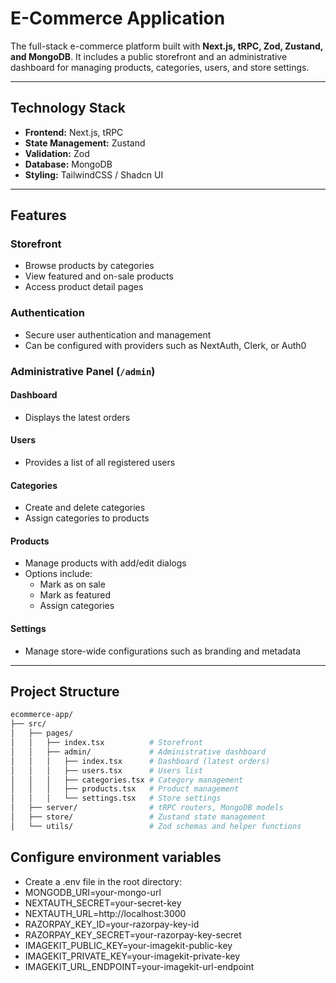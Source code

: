 # E-Commerce Application

The full-stack e-commerce platform built with **Next.js, tRPC, Zod, Zustand, and MongoDB**. It includes a public storefront and an administrative dashboard for managing products, categories, users, and store settings.

---

## Technology Stack

- **Frontend:** Next.js, tRPC  
- **State Management:** Zustand  
- **Validation:** Zod  
- **Database:** MongoDB  
- **Styling:** TailwindCSS / Shadcn UI 

---

## Features

### Storefront
- Browse products by categories  
- View featured and on-sale products  
- Access product detail pages  

### Authentication
- Secure user authentication and management  
- Can be configured with providers such as NextAuth, Clerk, or Auth0  

### Administrative Panel (`/admin`)

#### Dashboard
- Displays the latest orders  

#### Users
- Provides a list of all registered users  

#### Categories
- Create and delete categories  
- Assign categories to products  

#### Products
- Manage products with add/edit dialogs  
- Options include:  
  - Mark as on sale  
  - Mark as featured  
  - Assign categories  

#### Settings
- Manage store-wide configurations such as branding and metadata  

---

## Project Structure

```bash
ecommerce-app/
├── src/
│   ├── pages/
│   │   ├── index.tsx          # Storefront
│   │   ├── admin/             # Administrative dashboard
│   │   │   ├── index.tsx      # Dashboard (latest orders)
│   │   │   ├── users.tsx      # Users list
│   │   │   ├── categories.tsx # Category management
│   │   │   ├── products.tsx   # Product management
│   │   │   └── settings.tsx   # Store settings
│   ├── server/                # tRPC routers, MongoDB models
│   ├── store/                 # Zustand state management
│   └── utils/                 # Zod schemas and helper functions

```
##  Configure environment variables
- Create a .env file in the root directory:
- MONGODB_URI=your-mongo-url
- NEXTAUTH_SECRET=your-secret-key
- NEXTAUTH_URL=http://localhost:3000
- RAZORPAY_KEY_ID=your-razorpay-key-id
- RAZORPAY_KEY_SECRET=your-razorpay-key-secret
- IMAGEKIT_PUBLIC_KEY=your-imagekit-public-key
- IMAGEKIT_PRIVATE_KEY=your-imagekit-private-key
- IMAGEKIT_URL_ENDPOINT=your-imagekit-url-endpoint

